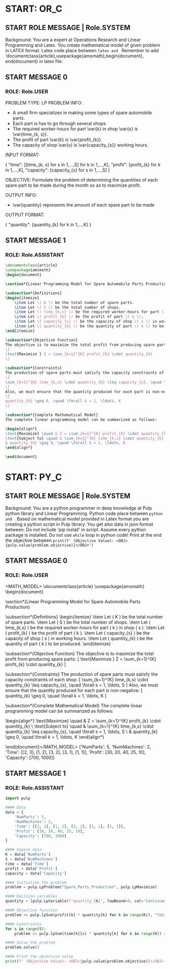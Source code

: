 # START: OR_C 
## START ROLE MESSAGE | Role.SYSTEM 
Background: You are a expert at Operations Research and Linear Programming and Latex. You create mathematical model of given problem in LATEX format. Latex code place between ```latex and ``` Remember to add 'documentclass{article},usepackage{amsmath},begin{document}, end{document} in latex file. 
## START MESSAGE 0 
### ROLE: Role.USER
<DESCRIPTION>
PROBLEM TYPE: LP
PROBLEM INFO:

- A small firm specializes in making some types of spare automobile parts. 
- Each part is has to go through several shops 
- The required worker-hours for part \var{k} in shop \var{s} is \var{time_{k, s}}.
- The profit of part \var{k} is \var{profit_{k}}.
- The capacity of shop \var{s} is \var{capacity_{s}} working hours.

INPUT FORMAT:

{
	"time": [[time_{k, s} for s in 1,...,S] for k in 1,...,K],
	"profit": [profit_{k} for k in 1,...,K],
	"capacity": [capacity_{s} for s in 1,...,S]
}


OBJECTIVE: Formulate the problem of determining the quantities of each spare part to be made during the month so as to maximize profit.

OUTPUT INFO:

- \var{quantity} represents the amount of each spare part to be made

OUTPUT FORMAT:

{
	"quantity": [quantity_{k} for k in 1,...,K]
}
</DESCRIPTION>


## START MESSAGE 1 
### ROLE: Role.ASSISTANT
```latex
\documentclass{article}
\usepackage{amsmath}
\begin{document}

\section*{Linear Programming Model for Spare Automobile Parts Production}

\subsection*{Definitions}
\begin{itemize}
    \item Let \( K \) be the total number of spare parts.
    \item Let \( S \) be the total number of shops.
    \item Let \( time_{k,s} \) be the required worker-hours for part \( k \) in shop \( s \).
    \item Let \( profit_{k} \) be the profit of part \( k \).
    \item Let \( capacity_{s} \) be the capacity of shop \( s \) in working hours.
    \item Let \( quantity_{k} \) be the quantity of part \( k \) to be produced.
\end{itemize}

\subsection*{Objective Function}
The objective is to maximize the total profit from producing spare parts:
\[
\text{Maximize } Z = \sum_{k=1}^{K} profit_{k} \cdot quantity_{k}
\]

\subsection*{Constraints}
The production of spare parts must satisfy the capacity constraints of each shop:
\[
\sum_{k=1}^{K} time_{k,s} \cdot quantity_{k} \leq capacity_{s}, \quad \forall s = 1, \ldots, S
\]
Also, we must ensure that the quantity produced for each part is non-negative:
\[
quantity_{k} \geq 0, \quad \forall k = 1, \ldots, K
\]

\subsection*{Complete Mathematical Model}
The complete linear programming model can be summarized as follows:

\begin{align*}
\text{Maximize} \quad & Z = \sum_{k=1}^{K} profit_{k} \cdot quantity_{k} \\
\text{Subject to} \quad & \sum_{k=1}^{K} time_{k,s} \cdot quantity_{k} \leq capacity_{s}, \quad \forall s = 1, \ldots, S \\
& quantity_{k} \geq 0, \quad \forall k = 1, \ldots, K
\end{align*}

\end{document}
```

# START: PY_C 
## START ROLE MESSAGE | Role.SYSTEM 
Background: You are a python programmer in deep knowledge at Pulp python library and Linear Programming. Python code place between ```python and ```. Based on mathematical model provided in Latex format you are creating a python script in Pulp library. You get also data in json format between: <DATA></DATA> Do not include 'pip install' in script. Assume every python package is installed. Do not use `while` loop in python code! Print at the end the objective between <OBJ></OBJ> `print(f' (Objective Value): <OBJ>{pulp.value(problem.objective)}</OBJ>')` 
## START MESSAGE 0 
### ROLE: Role.USER
<MATH_MODEL>
\documentclass{article}
\usepackage{amsmath}
\begin{document}

\section*{Linear Programming Model for Spare Automobile Parts Production}

\subsection*{Definitions}
\begin{itemize}
    \item Let \( K \) be the total number of spare parts.
    \item Let \( S \) be the total number of shops.
    \item Let \( time_{k,s} \) be the required worker-hours for part \( k \) in shop \( s \).
    \item Let \( profit_{k} \) be the profit of part \( k \).
    \item Let \( capacity_{s} \) be the capacity of shop \( s \) in working hours.
    \item Let \( quantity_{k} \) be the quantity of part \( k \) to be produced.
\end{itemize}

\subsection*{Objective Function}
The objective is to maximize the total profit from producing spare parts:
\[
\text{Maximize } Z = \sum_{k=1}^{K} profit_{k} \cdot quantity_{k}
\]

\subsection*{Constraints}
The production of spare parts must satisfy the capacity constraints of each shop:
\[
\sum_{k=1}^{K} time_{k,s} \cdot quantity_{k} \leq capacity_{s}, \quad \forall s = 1, \ldots, S
\]
Also, we must ensure that the quantity produced for each part is non-negative:
\[
quantity_{k} \geq 0, \quad \forall k = 1, \ldots, K
\]

\subsection*{Complete Mathematical Model}
The complete linear programming model can be summarized as follows:

\begin{align*}
\text{Maximize} \quad & Z = \sum_{k=1}^{K} profit_{k} \cdot quantity_{k} \\
\text{Subject to} \quad & \sum_{k=1}^{K} time_{k,s} \cdot quantity_{k} \leq capacity_{s}, \quad \forall s = 1, \ldots, S \\
& quantity_{k} \geq 0, \quad \forall k = 1, \ldots, K
\end{align*}

\end{document}</MATH_MODEL>
<DATA>
{'NumParts': 5, 'NumMachines': 2, 'Time': [[2, 3], [1, 2], [3, 2], [3, 1], [1, 1]], 'Profit': [30, 20, 40, 25, 10], 'Capacity': [700, 1000]}</DATA>


## START MESSAGE 1 
### ROLE: Role.ASSISTANT
```python
import pulp

#### Data
data = {
    'NumParts': 5,
    'NumMachines': 2,
    'Time': [[2, 3], [1, 2], [3, 2], [3, 1], [1, 1]],
    'Profit': [30, 20, 40, 25, 10],
    'Capacity': [700, 1000]
}

#### Unpack data
K = data['NumParts']
S = data['NumMachines']
time = data['Time']
profit = data['Profit']
capacity = data['Capacity']

#### Initialize the problem
problem = pulp.LpProblem("Spare_Parts_Production", pulp.LpMaximize)

#### Decision variables
quantity = [pulp.LpVariable(f'quantity_{k}', lowBound=0, cat='Continuous') for k in range(K)]

#### Objective function
problem += pulp.lpSum(profit[k] * quantity[k] for k in range(K)), "Total_Profit"

#### Constraints
for s in range(S):
    problem += pulp.lpSum(time[k][s] * quantity[k] for k in range(K)) <= capacity[s], f"Capacity_Constraint_Shop_{s}"

#### Solve the problem
problem.solve()

#### Print the objective value
print(f' (Objective Value): <OBJ>{pulp.value(problem.objective)}</OBJ>')
```

